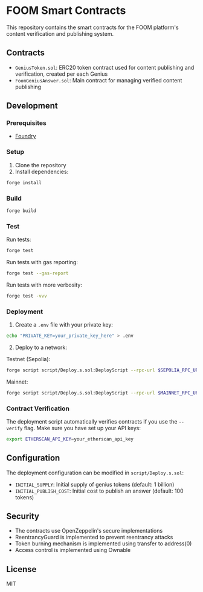 # FOOM Smart Contracts

This repository contains the smart contracts for the FOOM platform's content verification and publishing system.

## Contracts

- `GeniusToken.sol`: ERC20 token contract used for content publishing and verification, created per each Genius
- `FoomGeniusAnswer.sol`: Main contract for managing verified content publishing

## Development

### Prerequisites

- [Foundry](https://book.getfoundry.sh/getting-started/installation)

### Setup

1. Clone the repository
2. Install dependencies:
```bash
forge install
```

### Build

```bash
forge build
```

### Test

Run tests:
```bash
forge test
```

Run tests with gas reporting:
```bash
forge test --gas-report
```

Run tests with more verbosity:
```bash
forge test -vvv
```

### Deployment

1. Create a `.env` file with your private key:
```bash
echo "PRIVATE_KEY=your_private_key_here" > .env
```

2. Deploy to a network:

Testnet (Sepolia):
```bash
forge script script/Deploy.s.sol:DeployScript --rpc-url $SEPOLIA_RPC_URL --broadcast --verify -vvvv
```

Mainnet:
```bash
forge script script/Deploy.s.sol:DeployScript --rpc-url $MAINNET_RPC_URL --broadcast --verify -vvvv
```

### Contract Verification

The deployment script automatically verifies contracts if you use the `--verify` flag. Make sure you have set up your API keys:

```bash
export ETHERSCAN_API_KEY=your_etherscan_api_key
```

## Configuration

The deployment configuration can be modified in `script/Deploy.s.sol`:

- `INITIAL_SUPPLY`: Initial supply of genius tokens (default: 1 billion)
- `INITIAL_PUBLISH_COST`: Initial cost to publish an answer (default: 100 tokens)

## Security

- The contracts use OpenZeppelin's secure implementations
- ReentrancyGuard is implemented to prevent reentrancy attacks
- Token burning mechanism is implemented using transfer to address(0)
- Access control is implemented using Ownable

## License

MIT
